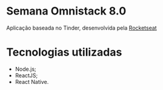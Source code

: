 # Semana Omnistack 8.0

Aplicação baseada no Tinder, desenvolvida pela [Rocketseat](https://github.com/Rocketseat)

# Tecnologias utilizadas 

- Node.js;
- ReactJS;
- React Native.

